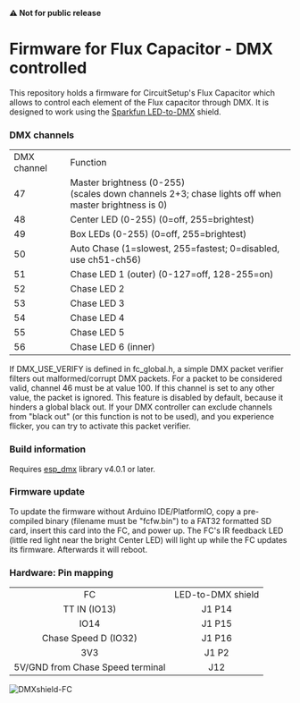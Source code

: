 **&#9888; Not for public release**

# Firmware for Flux Capacitor - DMX controlled

This repository holds a firmware for CircuitSetup's Flux Capacitor which allows to control each element of the Flux capacitor through DMX. It is designed to work using the [Sparkfun LED-to-DMX](https://www.sparkfun.com/products/15110) shield.

### DMX channels

<table>
    <tr><td>DMX channel</td><td>Function</td></tr>
    <tr><td>47</td><td>Master brightness (0-255)<br>(scales down channels 2+3; chase lights off when master brightness is 0)</td></tr>
    <tr><td>48</td><td>Center LED (0-255) (0=off, 255=brightest)</td></tr>
    <tr><td>49</td><td>Box LEDs   (0-255) (0=off, 255=brightest)</td></tr>
    <tr><td>50</td><td>Auto Chase (1=slowest, 255=fastest; 0=disabled, use ch51-ch56)</tr>
    <tr><td>51</td><td>Chase LED 1 (outer) (0-127=off, 128-255=on)</td></tr>
    <tr><td>52</td><td>Chase LED 2</td></tr>
    <tr><td>53</td><td>Chase LED 3</td></tr>
    <tr><td>54</td><td>Chase LED 4</td></tr>
    <tr><td>55</td><td>Chase LED 5</td></tr>
    <tr><td>56</td><td>Chase LED 6 (inner)</td></tr>
</table>

If DMX_USE_VERIFY is defined in fc_global.h, a simple DMX packet verifier filters out malformed/corrupt DMX packets. For a packet to be considered valid, channel 46 must be at value 100. If this channel is set to any other value, the packet is ignored. This feature is disabled by default, because it hinders a global black out. If your DMX controller can exclude channels from "black out" (or this function is not to be used), and you experience flicker, you can try to activate this packet verifier.

### Build information

Requires [esp_dmx](https://github.com/someweisguy/esp_dmx) library v4.0.1 or later.

### Firmware update

To update the firmware without Arduino IDE/PlatformIO, copy a pre-compiled binary (filename must be "fcfw.bin") to a FAT32 formatted SD card, insert this card into the FC, and power up. The FC's IR feedback LED (little red light near the bright Center LED) will light up while the FC updates its firmware. Afterwards it will reboot.

### Hardware: Pin mapping

<table>
    <tr>
     <td align="center">FC</td><td align="center">LED-to-DMX shield</td>
    </tr>
    <tr>
     <td align="center">TT IN (IO13)</a></td>
     <td align="center">J1 P14</td>
    </tr>
    <tr>
     <td align="center">IO14</td>
     <td align="center">J1 P15</td>
    </tr>
    <tr>
     <td align="center">Chase Speed D (IO32)</td>
     <td align="center">J1 P16</td>
    </tr>
  <tr>
     <td align="center">3V3</td>
     <td align="center">J1 P2</td>
    </tr>
  <tr>
     <td align="center">5V/GND from Chase Speed terminal</td>
     <td align="center">J12</td>
    </tr>
</table>

![DMXshield-FC](https://github.com/realA10001986/Flux-Capacitor-DMX/assets/76924199/f3d95bd0-0271-481c-928b-cde795039f95)



